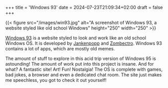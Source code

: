 +++
title = 'Windows 93'
date = 2024-07-23T21:09:34+02:00
draft = false
+++

{{< figure src="/images/win93.jpg" alt="A screenshot of Windows 93, a website styled like old school Windows" height="250" width="250" >}}

[Windows 93](https://www.windows93.net/) is a website styled to look and work like an old school Windows OS. It is developed by [Jankenpopp](https://www.windows93.net/wiki/93.php?Jankenpopp) and [Zombectro](https://www.windows93.net/wiki/93.php?Zombectro). Windows 93 contains a lot of apps, which are mostly old memes. 

<!--more--> 

The amount of stuff to explore in this acid trip version of Windows 95 is astounding! The amount of work put into this project is insane. And for what? A fantastic site! Art! Fun! Nostalgia! The OS is complete with games, bad jokes, a browser and even a dedicated chat room. The site just makes me speechless, you got to check it out yourself!
